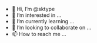 - 👋 Hi, I’m @sktype
- 👀 I’m interested in ...
- 🌱 I’m currently learning ...
- 💞️ I’m looking to collaborate on ...
- 📫 How to reach me ...

<!---
sktype/sktype is a ✨ special ✨ repository because its `README.md` (this file) appears on your GitHub profile.
You can click the Preview link to take a look at your changes.
--->
